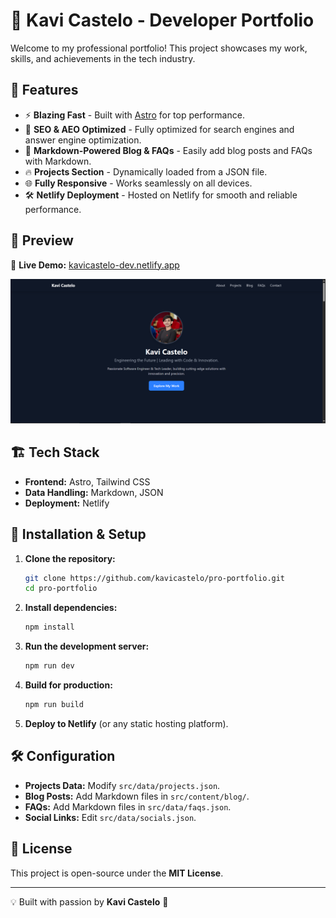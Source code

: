 # 🚀 Kavi Castelo - Developer Portfolio

Welcome to my professional portfolio! This project showcases my work, skills, and achievements in the tech industry.

## 🌟 Features

- ⚡ **Blazing Fast** - Built with [Astro](https://astro.build/) for top performance.
- 🎯 **SEO & AEO Optimized** - Fully optimized for search engines and answer engine optimization.
- 📂 **Markdown-Powered Blog & FAQs** - Easily add blog posts and FAQs with Markdown.
- 🔥 **Projects Section** - Dynamically loaded from a JSON file.
- 🌐 **Fully Responsive** - Works seamlessly on all devices.
- 🛠️ **Netlify Deployment** - Hosted on Netlify for smooth and reliable performance.

## 📸 Preview

🔗 **Live Demo:** [kavicastelo-dev.netlify.app](https://kavicastelo-dev.netlify.app/)

![Portfolio Screenshot](public/screenshot.PNG)

## 🏗️ Tech Stack

- **Frontend:** Astro, Tailwind CSS
- **Data Handling:** Markdown, JSON
- **Deployment:** Netlify

## 🚀 Installation & Setup

1. **Clone the repository:**
   ```sh
   git clone https://github.com/kavicastelo/pro-portfolio.git
   cd pro-portfolio
   ```

2. **Install dependencies:**
   ```sh
   npm install
   ```

3. **Run the development server:**
   ```sh
   npm run dev
   ```

4. **Build for production:**
   ```sh
   npm run build
   ```

5. **Deploy to Netlify** (or any static hosting platform).

## 🛠️ Configuration

- **Projects Data:** Modify `src/data/projects.json`.
- **Blog Posts:** Add Markdown files in `src/content/blog/`.
- **FAQs:** Add Markdown files in `src/data/faqs.json`.
- **Social Links:** Edit `src/data/socials.json`.

## 📜 License

This project is open-source under the **MIT License**.

---

💡 Built with passion by **Kavi Castelo** 🚀
